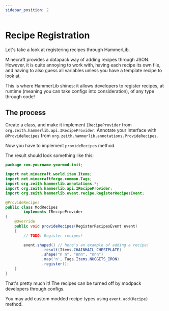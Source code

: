 ```yaml
---
sidebar_position: 2
---
```


# Recipe Registration
Let's take a look at registering recipes through HammerLib.

Minecraft provides a datapack way of adding recipes through JSON.
However, it is quite annoying to work with, having each recipe its own file, and having to also guess all variables unless you have a template recipe to look at.

This is where HammerLib shines: it allows developers to register recipes, at runtime (meaning you can take configs into consideration), of any type through code!

## The process

Create a class, and make it implement `IRecipeProvider` from `org.zeith.hammerlib.api.IRecipeProvider`.
Annotate your interface with `@ProvideRecipes` from `org.zeith.hammerlib.annotations.ProvideRecipes`.

Now you have to implement `provideRecipes` method.

The result should look something like this:
```java
package com.yourname.yourmod.init;

import net.minecraft.world.item.Items;
import net.minecraftforge.common.Tags;
import org.zeith.hammerlib.annotations.*;
import org.zeith.hammerlib.api.IRecipeProvider;
import org.zeith.hammerlib.event.recipe.RegisterRecipesEvent;

@ProvideRecipes
public class ModRecipes
		implements IRecipeProvider
{
	@Override
	public void provideRecipes(RegisterRecipesEvent event)
	{
		// TODO: Register recipes!

		event.shaped() // here's an example of adding a recipe!
				.result(Items.CHAINMAIL_CHESTPLATE)
				.shape("n n", "nnn", "nnn")
				.map('n', Tags.Items.NUGGETS_IRON)
				.register();
	}
}
```

That's pretty much it!
The recipes can be turned off by modpack developers through configs.

You may add custom modded recipe types using `event.add(Recipe)` method.